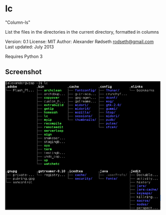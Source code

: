 lc
==

"Column-ls"

List the files in the directories in the current directory, formatted in columns

Version: 0.1
License: MIT
Author: Alexander Rødseth <rodseth@gmail.com>
Last updated: July 2013

Requires Python 3

Screenshot
----------

![Screenshot](lc.png "Screenshot")
